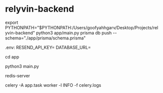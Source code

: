 # relyvin-backend

export PYTHONPATH="$PYTHONPATH:/Users/goofyahhgarv/Desktop/Projects/relyvin-backend"
python3 app/main.py
prisma db push --schema="./app/prisma/schema.prisma"

.env:
RESEND_API_KEY=
DATABASE_URL=

cd app

python3 main.py

redis-server

celery -A app.task worker -l INFO -f celery.logs
